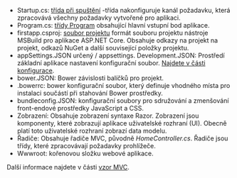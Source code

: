 * Startup.cs: [třída při spuštění](xref:fundamentals/startup) -třída nakonfiguruje kanál požadavku, která zpracovává všechny požadavky vytvořené pro aplikaci.
* Program.cs: [třídy Program](xref:fundamentals/index) obsahující hlavní vstupní bod aplikace.
* firstapp.csproj: [soubor projektu](/dotnet/articles/core/preview3/tools/csproj) formát souboru projektu nástroje MSBuild pro aplikace ASP.NET Core. Obsahuje odkazy na projekt na projekt, odkazů NuGet a další související položky projektu.
* appSettings.JSON určený / appsettings. Development.JSON: Prostředí základní aplikace nastavení konfigurační soubor. [Najdete v části konfigurace](xref:fundamentals/configuration/index).
* bower.JSON: Bower závislosti balíčků pro projekt.
* .bowerrc: bower konfigurační soubor, který definuje vhodného místa pro instalaci součástí při stahování Bower prostředky.
* bundleconfig.JSON: konfigurační soubory pro sdružování a zmenšování front-endové prostředky JavaScript a CSS.
* Zobrazení: Obsahuje zobrazení syntaxe Razor. Zobrazení jsou komponenty, které zobrazují aplikace uživatelské rozhraní (UI). Obecně platí toto uživatelské rozhraní zobrazí data modelu.
* Řadiče: Obsahuje řadiče MVC, původně *HomeController.cs*. Řadiče jsou třídy, které zpracovávají požadavky prohlížeče.
* Wwwroot: kořenovou složku webové aplikace.

Další informace najdete v části [vzor MVC](xref:mvc/overview).
